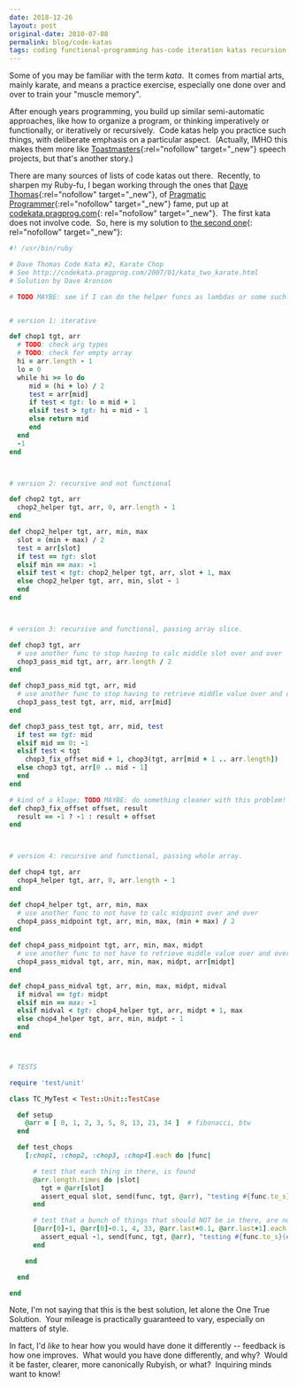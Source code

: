 ```yaml
---
date: 2018-12-26
layout: post
original-date: 2010-07-08
permalink: blog/code-katas
tags: coding functional-programming has-code iteration katas recursion ruby tests
---
```


Some of you may be familiar with the term _kata_.&nbsp;
It comes from martial arts, mainly karate,
and means a practice exercise,
especially one done over and over to train your "muscle memory".

After enough years programming, you build up similar semi-automatic approaches,
like how to organize a program,
or thinking imperatively or functionally,
or iteratively or recursively.&nbsp;
Code katas help you practice such things,
with deliberate emphasis on a particular aspect.&nbsp;
(Actually, IMHO this makes them more like
[Toastmasters](http://www.toastmasters.org/){:rel="nofollow" target="_new"}
speech projects, but that's another story.)

There are many sources of lists of code katas out there.&nbsp;
Recently, to sharpen my Ruby-fu, I began working through the ones that
[Dave Thomas](http://pragdave.pragprog.com){:rel="nofollow" target="_new"},
of
[Pragmatic Programmer](http://www.pragprog.com/){:rel="nofollow" target="_new"}
fame, put up at
[codekata.pragprog.com](http://codekata.pragprog.com/){:
  rel="nofollow" target="_new"}.&nbsp;
The first kata does not involve code.&nbsp;
So, here is my solution to
[the second one](http://codekata.pragprog.com/2007/01/kata_two_karate.html){:
  rel="nofollow" target="_new"}:

```ruby
#! /usr/bin/ruby

# Dave Thomas Code Kata #2, Karate Chop
# See http://codekata.pragprog.com/2007/01/kata_two_karate.html
# Solution by Dave Aronson

# TODO MAYBE: see if I can do the helper funcs as lambdas or some such....


# version 1: iterative

def chop1 tgt, arr
  # TODO: check arg types
  # TODO: check for empty array
  hi = arr.length - 1
  lo = 0
  while hi >= lo do
     mid = (hi + lo) / 2
     test = arr[mid]
     if test < tgt: lo = mid + 1
     elsif test > tgt: hi = mid - 1
     else return mid
     end
  end
  -1
end



# version 2: recursive and not functional

def chop2 tgt, arr
  chop2_helper tgt, arr, 0, arr.length - 1
end

def chop2_helper tgt, arr, min, max
  slot = (min + max) / 2
  test = arr[slot]
  if test == tgt: slot
  elsif min == max: -1
  elsif test < tgt: chop2_helper tgt, arr, slot + 1, max
  else chop2_helper tgt, arr, min, slot - 1
  end
end



# version 3: recursive and functional, passing array slice.

def chop3 tgt, arr
  # use another func to stop having to calc middle slot over and over
  chop3_pass_mid tgt, arr, arr.length / 2
end

def chop3_pass_mid tgt, arr, mid
  # use another func to stop having to retrieve middle value over and over
  chop3_pass_test tgt, arr, mid, arr[mid]
end

def chop3_pass_test tgt, arr, mid, test
  if test == tgt: mid
  elsif mid == 0: -1
  elsif test < tgt
    chop3_fix_offset mid + 1, chop3(tgt, arr[mid + 1 .. arr.length])
  else chop3 tgt, arr[0 .. mid - 1]
  end
end

# kind of a kluge; TODO MAYBE: do something cleaner with this problem!
def chop3_fix_offset offset, result
  result == -1 ? -1 : result + offset
end



# version 4: recursive and functional, passing whole array.

def chop4 tgt, arr
  chop4_helper tgt, arr, 0, arr.length - 1
end

def chop4_helper tgt, arr, min, max
  # use another func to not have to calc midpoint over and over
  chop4_pass_midpoint tgt, arr, min, max, (min + max) / 2
end

def chop4_pass_midpoint tgt, arr, min, max, midpt
  # use another func to not have to retrieve middle value over and over
  chop4_pass_midval tgt, arr, min, max, midpt, arr[midpt]
end

def chop4_pass_midval tgt, arr, min, max, midpt, midval
  if midval == tgt: midpt
  elsif min == max: -1
  elsif midval < tgt: chop4_helper tgt, arr, midpt + 1, max
  else chop4_helper tgt, arr, min, midpt - 1
  end
end



# TESTS

require 'test/unit'

class TC_MyTest < Test::Unit::TestCase

  def setup
    @arr = [ 0, 1, 2, 3, 5, 8, 13, 21, 34 ]  # fibonacci, btw
  end

  def test_chops
    [:chop1, :chop2, :chop3, :chop4].each do |func|

      # test that each thing in there, is found
      @arr.length.times do |slot|
        tgt = @arr[slot]
        assert_equal slot, send(func, tgt, @arr), "testing #{func.to_s}(#{tgt})"
      end

      # test that a bunch of things that should NOT be in there, are not found
      [@arr[0]-1, @arr[0]-0.1, 4, 33, @arr.last+0.1, @arr.last+1].each do |tgt|
        assert_equal -1, send(func, tgt, @arr), "testing #{func.to_s}(#{tgt})"
      end

    end

  end

end
```

Note, I'm not saying that this is the best solution,
let alone the One True Solution.&nbsp;
Your mileage is practically guaranteed to vary, especially on matters of style.

In fact, I'd _like_ to hear how you would have done it differently --
feedback is how one improves.&nbsp;
What would you have done differently, and why?&nbsp;
Would it be faster, clearer, more canonically Rubyish, or what?&nbsp;
Inquiring minds want to know!
